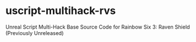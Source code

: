 # uscript-multihack-rvs
Unreal Script Multi-Hack Base Source Code for Rainbow Six 3: Raven Shield (Previously Unreleased)
